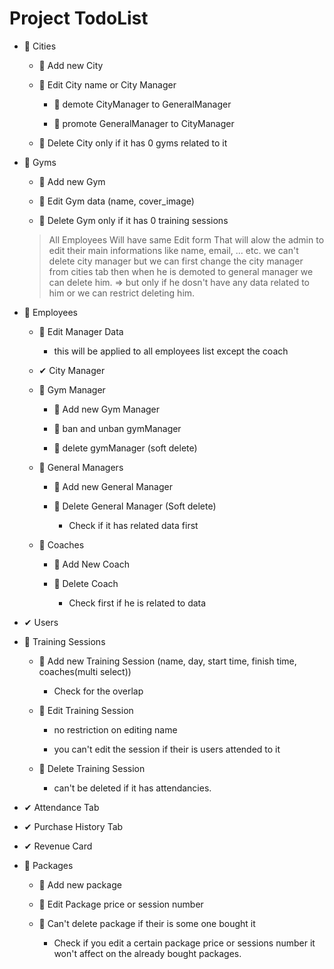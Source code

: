 # Project TodoList

- 📌 Cities

  - 📌 Add new City

  - 📌 Edit City name or City Manager

    - 📌 demote CityManager to GeneralManager

    - 📌 promote GeneralManager to CityManager

  - 📌 Delete City only if it has 0 gyms related to it

- 📌 Gyms

  - 📌 Add new Gym

  - 📌 Edit Gym data (name, cover_image)

  - 📌 Delete Gym only if it has 0 training sessions

  > All Employees Will have same Edit form That will alow the admin to edit their main informations like name, email, ... etc.
  > we can't delete city manager but we can first change the city manager from cities tab then when he is demoted to general manager we can delete him. => but only if he dosn't have any data related to him or we can restrict deleting him.
- 📌 Employees

  - 📌 Edit Manager Data

    - this will be applied to all employees list except the coach

  - ✔ City Manager

  - 📌 Gym Manager

    - 📌 Add new Gym Manager

    - 📌 ban and unban gymManager

    - 📌 delete gymManager (soft delete)

  - 📌 General Managers

    - 📌 Add new General Manager

    - 📌 Delete General Manager (Soft delete)

      - Check if it has related data first

  - 📌 Coaches

    - 📌 Add New Coach

    - 📌 Delete Coach

      - Check first if he is related to data

- ✔ Users

- 📌 Training Sessions

  - 📌 Add new Training Session (name, day, start time, finish time, coaches(multi select))

    - Check for the overlap

  - 📌 Edit Training Session

    - no restriction on editing name

    - you can't edit the session if their is users attended to it
  - 📌 Delete Training Session

    - can't be deleted if it has attendancies.

- ✔ Attendance Tab

- ✔ Purchase History Tab

- ✔ Revenue Card

- 📌 Packages

  - 📌 Add new package

  - 📌 Edit Package price or session number

  - 📌 Can't delete package if their is some one bought it

    - Check if you edit a certain package price or sessions number it won't affect on the already bought packages.
